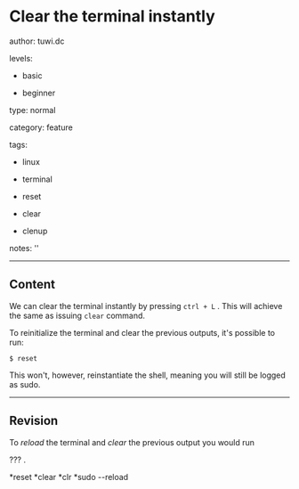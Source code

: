 # Clear the terminal instantly
author: tuwi.dc

levels:

  - basic

  - beginner

type: normal

category: feature

tags:

  - linux

  - terminal

  - reset

  - clear

  - clenup

notes: ''

---
## Content

We can clear the terminal instantly by pressing `ctrl + L` . This will achieve the same as issuing `clear` command.

To reinitialize the terminal and clear the previous outputs, it's possible to run: 
```
$ reset
```
This won't, however, reinstantiate the shell, meaning you will still be logged as sudo.

---
## Revision

To *reload* the terminal and *clear* the previous output you would run 

??? .

*reset
*clear
*clr
*sudo --reload